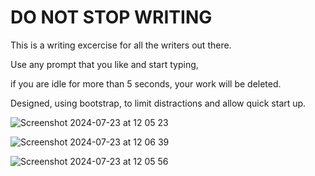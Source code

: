 <h1>DO NOT STOP WRITING</h1>

This is a writing excercise for all the writers out there.

Use any prompt that you like and start typing,

if you are idle for more than 5 seconds, your work will be deleted.

Designed, using bootstrap, to limit distractions and allow quick start up.

![Screenshot 2024-07-23 at 12 05 23](https://github.com/user-attachments/assets/2be5a6fd-a281-4627-96fe-8e310a13a61e)

![Screenshot 2024-07-23 at 12 06 39](https://github.com/user-attachments/assets/a9bcd10f-78f5-42d0-a3d9-448b740b2a3e)

![Screenshot 2024-07-23 at 12 05 56](https://github.com/user-attachments/assets/b627dd27-4c28-42b9-8a88-d0301c5b2df9)
